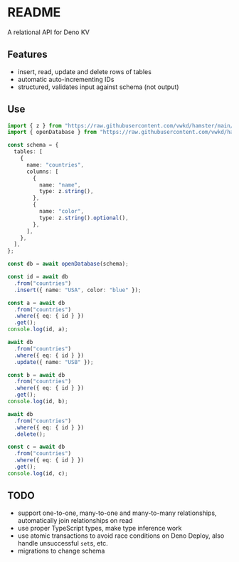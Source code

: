 # README

A relational API for Deno KV



## Features

- insert, read, update and delete rows of tables
- automatic auto-incrementing IDs
- structured, validates input against schema (not output)



## Use

```ts
import { z } from "https://raw.githubusercontent.com/vwkd/hamster/main/deps.ts";
import { openDatabase } from "https://raw.githubusercontent.com/vwkd/hamster/main/src/main.ts";

const schema = {
  tables: [
    {
      name: "countries",
      columns: [
        {
          name: "name",
          type: z.string(),
        },
        {
          name: "color",
          type: z.string().optional(),
        },
      ],
    },
  ],
};

const db = await openDatabase(schema);

const id = await db
  .from("countries")
  .insert({ name: "USA", color: "blue" });

const a = await db
  .from("countries")
  .where({ eq: { id } })
  .get();
console.log(id, a);

await db
  .from("countries")
  .where({ eq: { id } })
  .update({ name: "USB" });

const b = await db
  .from("countries")
  .where({ eq: { id } })
  .get();
console.log(id, b);

await db
  .from("countries")
  .where({ eq: { id } })
  .delete();

const c = await db
  .from("countries")
  .where({ eq: { id } })
  .get();
console.log(id, c);
```



## TODO

- support one-to-one, many-to-one and many-to-many relationships, automatically join relationships on read
- use proper TypeScript types, make type inference work
- use atomic transactions to avoid race conditions on Deno Deploy, also handle unsuccessful `set`s, etc.
- migrations to change schema
